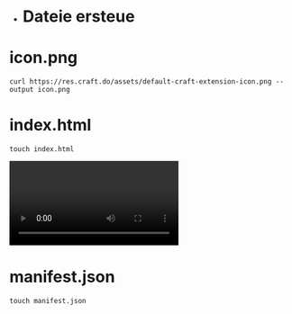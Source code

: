 - # Dateie ersteue

# icon.png

```shell
curl https://res.craft.do/assets/default-craft-extension-icon.png --output icon.png
```

# index.html

```shell
touch index.html
```

![Untitled.mov](https://res.craft.do/user/full/0caefcae-b60c-efe6-6448-ba9876f27f6e/doc/458A50FE-8A98-4B49-989D-516D53737BD5/2CC6D17A-D612-4033-BF24-4C7E96324D02_2/wuyufC4egbXcSQOLQYNQSWZZkMxNWrknOXckU4hNODwz/Untitled.mov)


# manifest.json

```shell
touch manifest.json
```
